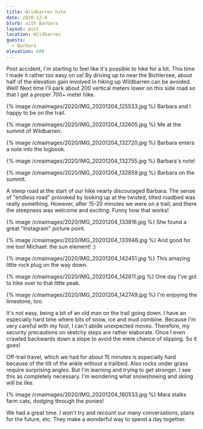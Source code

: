 ```yaml
---
title: Wildbarren hike
date: 2020-12-4
blurb: with Barbara
layout: post
location: Wildbarren
guests:
  - Barbara
elevation: 600
---
```


Post accident, I'm starting to feel like it's possible to hike for a bit. This time I made it rather
too easy on us! By driving up to near the Bichlersee, about half of the elevation gain involved in
hiking up Wildbarren can be avoided. Well! Next time I'll park about 200 vertical meters lower on this
side road so that I get a proper 700+ meter hike.

{% image /cmaimages/2020/IMG_20201204_125533.jpg %}
Barbara and I happy to be on the trail.

{% image /cmaimages/2020/IMG_20201204_132605.jpg %}
Me at the summit of Wildbarren.

{% image /cmaimages/2020/IMG_20201204_132720.jpg %}
Barbara enters a note into the logbook.

{% image /cmaimages/2020/IMG_20201204_132755.jpg %}
Barbara's note!

{% image /cmaimages/2020/IMG_20201204_132859.jpg %}
Barbara on the summit.

A steep road at the start of our hike nearly discouraged Barbara. The sense of "endless road" provoked
by looking up at the twisted, tilted roadbed was really something. However, after 15-20 minutes we
were on a trail, and there the steepness was welcome and exciting. Funny how that works!

{% image /cmaimages/2020/IMG_20201204_133816.jpg %}
She found a great "Instagram" picture point.

{% image /cmaimages/2020/IMG_20201204_133946.jpg %}
And good for me too! Michael: the sun element! :)

{% image /cmaimages/2020/IMG_20201204_142451.jpg %}
This amazing little rock plug on the way down.

{% image /cmaimages/2020/IMG_20201204_142611.jpg %}
One day I've got to hike over to that little peak.

{% image /cmaimages/2020/IMG_20201204_142749.jpg %}
I'm enjoying the limestone, too.

It's not easy, being a bit of an old man on the trail going down. I have an especially hard time where
bits of snow, ice and mud combine. Because I'm very careful with my foot, I can't abide unexpected moves.
Therefore, my security precautions on sketchy steps are rather elaborate. Once I even crawled backwards
down a slope to avoid the mere chance of slipping. So it goes!

Off-trail travel, which we had for about 15 minutes is especially hard because of the tilt of the ankle
without a trailbed. Also rocks under grass require surprising angles. But I'm learning and trying to get stronger.
I see this as completely necessary. I'm wondering what snowshoeing and skiing will be like.

{% image /cmaimages/2020/IMG_20201204_160533.jpg %}
Mara stalks farm cats, dodging through the ponies!

We had a great time. I won't try and recount our many conversations, plans for the future, etc. They make
a wonderful way to spend a day together.

